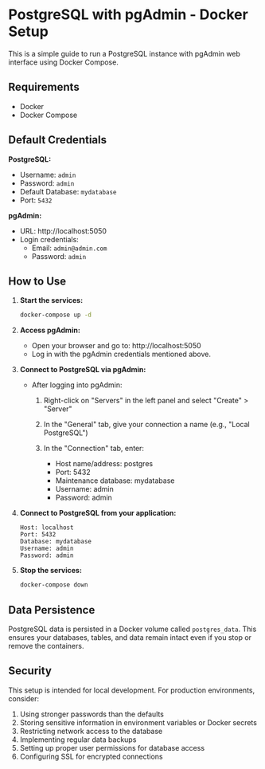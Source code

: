 # PostgreSQL with pgAdmin - Docker Setup

This is a simple guide to run a PostgreSQL instance with pgAdmin web interface using Docker Compose.

## Requirements

- Docker
- Docker Compose

## Default Credentials

**PostgreSQL:**
- Username: `admin`
- Password: `admin`
- Default Database: `mydatabase`
- Port: `5432`

**pgAdmin:**
- URL: http://localhost:5050
- Login credentials:
  - Email: `admin@admin.com`
  - Password: `admin`

## How to Use

1. **Start the services:**

   ```bash
   docker-compose up -d
   ```

2. **Access pgAdmin:**   

   - Open your browser and go to: http://localhost:5050
   - Log in with the pgAdmin credentials mentioned above.

3. **Connect to PostgreSQL via pgAdmin:**
   
   - After logging into pgAdmin:
   
     1. Right-click on "Servers" in the left panel and select "Create" > "Server"
   
     2. In the "General" tab, give your connection a name (e.g., "Local PostgreSQL")
   
     3. In the "Connection" tab, enter:
        - Host name/address: postgres
        - Port: 5432
        - Maintenance database: mydatabase
        - Username: admin
        - Password: admin

4. **Connect to PostgreSQL from your application:**

   ```
   Host: localhost
   Port: 5432
   Database: mydatabase
   Username: admin
   Password: admin
   ```

5. **Stop the services:**

   ```bash
   docker-compose down
   ```

## Data Persistence

PostgreSQL data is persisted in a Docker volume called `postgres_data`. This ensures your databases, tables, and data remain intact even if you stop or remove the containers.

## Security

This setup is intended for local development. For production environments, consider:

1. Using stronger passwords than the defaults
2. Storing sensitive information in environment variables or Docker secrets
3. Restricting network access to the database
4. Implementing regular data backups
5. Setting up proper user permissions for database access
6. Configuring SSL for encrypted connections
